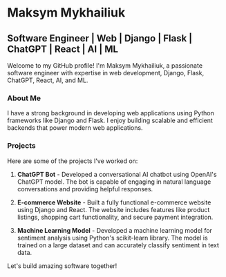 # Maksym Mykhailiuk

## Software Engineer | Web | Django | Flask | ChatGPT | React | AI | ML

Welcome to my GitHub profile! I'm Maksym Mykhailiuk, a passionate software engineer with expertise in web development, Django, Flask, ChatGPT, React, AI, and ML.

### About Me
I have a strong background in developing web applications using Python frameworks like Django and Flask. I enjoy building scalable and efficient backends that power modern web applications.

### Projects
Here are some of the projects I've worked on:

1. **ChatGPT Bot** - Developed a conversational AI chatbot using OpenAI's ChatGPT model. The bot is capable of engaging in natural language conversations and providing helpful responses.

2. **E-commerce Website** - Built a fully functional e-commerce website using Django and React. The website includes features like product listings, shopping cart functionality, and secure payment integration.

3. **Machine Learning Model** - Developed a machine learning model for sentiment analysis using Python's scikit-learn library. The model is trained on a large dataset and can accurately classify sentiment in text data.

Let's build amazing software together!